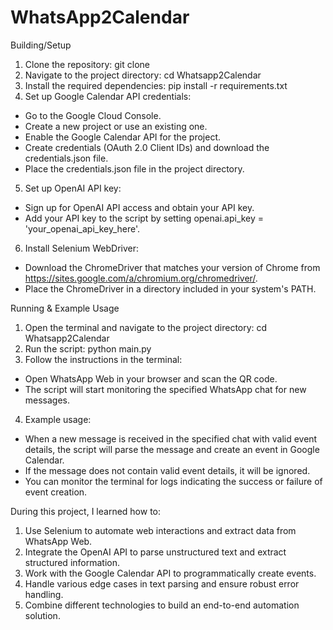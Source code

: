 # WhatsApp2Calendar

Building/Setup

1. Clone the repository:
git clone <repository-url>
2. Navigate to the project directory:
cd Whatsapp2Calendar
3. Install the required dependencies:
pip install -r requirements.txt
4. Set up Google Calendar API credentials:

- Go to the Google Cloud Console.
- Create a new project or use an existing one.
- Enable the Google Calendar API for the project.
- Create credentials (OAuth 2.0 Client IDs) and download the credentials.json file.
- Place the credentials.json file in the project directory.

5. Set up OpenAI API key:

- Sign up for OpenAI API access and obtain your API key.
- Add your API key to the script by setting openai.api_key = 'your_openai_api_key_here'.

6. Install Selenium WebDriver:

- Download the ChromeDriver that matches your version of Chrome from
<https://sites.google.com/a/chromium.org/chromedriver/>.
- Place the ChromeDriver in a directory included in your system's PATH.

Running & Example Usage

1. Open the terminal and navigate to the project directory:
cd Whatsapp2Calendar
2. Run the script:
python main.py
3. Follow the instructions in the terminal:

- Open WhatsApp Web in your browser and scan the QR code.
- The script will start monitoring the specified WhatsApp chat for new messages.

4. Example usage:

- When a new message is received in the specified chat with valid event details, the script will
parse the message and create an event in Google Calendar.
- If the message does not contain valid event details, it will be ignored.
- You can monitor the terminal for logs indicating the success or failure of event creation.

During this project, I learned how to:

1. Use Selenium to automate web interactions and extract data from WhatsApp Web.
2. Integrate the OpenAI API to parse unstructured text and extract structured information.
3. Work with the Google Calendar API to programmatically create events.
4. Handle various edge cases in text parsing and ensure robust error handling.
5. Combine different technologies to build an end-to-end automation solution.
